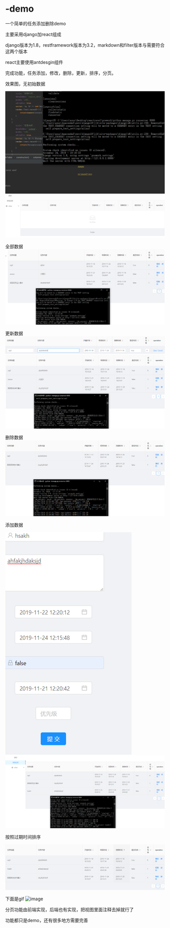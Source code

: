 # -demo
一个简单的任务添加删除demo


  主要采用django加react组成
  
  
  django版本为1.8，restframework版本为3.2，markdown和filter版本与需要符合这两个版本
  
  
  react主要使用antdesgin组件
  
  
  完成功能，任务添加，修改，删除，更新，排序，分页。
  
  
  效果图，无初始数据
  
![image](https://github.com/mynameisrobot/-demo/blob/master/img/pre1.PNG)
![image](https://github.com/mynameisrobot/-demo/blob/master/img/pre2.PNG)


  全部数据
  ![image](https://github.com/mynameisrobot/-demo/blob/master/img/pre3.PNG)
    
  
  
  更新数据
  ![image](https://github.com/mynameisrobot/-demo/blob/master/img/pre4.PNG)
   ![image](https://github.com/mynameisrobot/-demo/blob/master/img/pre5.PNG)
  
  删除数据
  ![image](https://github.com/mynameisrobot/-demo/blob/master/img/pre6.PNG)
  
  
  添加数据
  
  
  ![image](https://github.com/mynameisrobot/-demo/blob/master/img/pre7.PNG)
  ![image](https://github.com/mynameisrobot/-demo/blob/master/img/pre8.PNG)
  
  
  
  按照过期时间排序
 
  ![image](https://github.com/mynameisrobot/-demo/blob/master/img/pre9.PNG)
  
  下面是gif
  ![image](https://github.com/mynameisrobot/-demo/blob/master/img/ok.gif)

分页功能由前端实现，后端也有实现，把视图里面注释去掉就行了


功能都只是demo，还有很多地方需要完善











